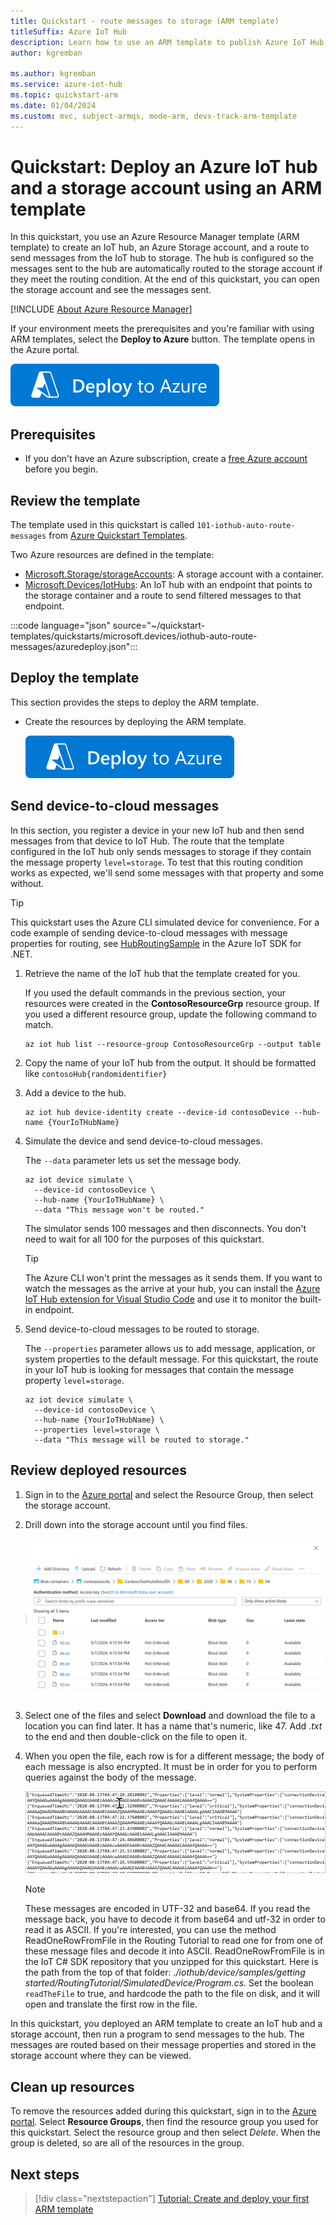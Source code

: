 ```yaml
---
title: Quickstart - route messages to storage (ARM template)
titleSuffix: Azure IoT Hub
description: Learn how to use an ARM template to publish Azure IoT Hub, storage account, route messages in this quickstart
author: kgremban

ms.author: kgremban
ms.service: azure-iot-hub
ms.topic: quickstart-arm
ms.date: 01/04/2024
ms.custom: mvc, subject-armqs, mode-arm, devx-track-arm-template
---
```


# Quickstart: Deploy an Azure IoT hub and a storage account using an ARM template

In this quickstart, you use an Azure Resource Manager template (ARM template) to create an IoT hub, an Azure Storage account, and a route to send messages from the IoT hub to storage. The hub is configured so the messages sent to the hub are automatically routed to the storage account if they meet the routing condition. At the end of this quickstart, you can open the storage account and see the messages sent.

[!INCLUDE [About Azure Resource Manager](~/reusable-content/ce-skilling/azure/includes/resource-manager-quickstart-introduction.md)]

If your environment meets the prerequisites and you're familiar with using ARM templates, select the **Deploy to Azure** button. The template opens in the Azure portal.

[![Deploy To Azure](https://raw.githubusercontent.com/Azure/azure-quickstart-templates/master/1-CONTRIBUTION-GUIDE/images/deploytoazure.svg?sanitize=true)](https://portal.azure.com/#create/Microsoft.Template/uri/https%3A%2F%2Fraw.githubusercontent.com%2FAzure%2Fazure-quickstart-templates%2Fmaster%2Fquickstarts%2Fmicrosoft.devices%2Fiothub-auto-route-messages%2Fazuredeploy.json)

## Prerequisites

* If you don't have an Azure subscription, create a [free Azure account](https://azure.microsoft.com/free/) before you begin.

## Review the template

The template used in this quickstart is called `101-iothub-auto-route-messages` from [Azure Quickstart Templates](https://azure.microsoft.com/resources/templates/iothub-auto-route-messages).

Two Azure resources are defined in the template:

* [Microsoft.Storage/storageAccounts](/azure/templates/microsoft.storage/storageaccounts): A storage account with a container.
* [Microsoft.Devices/IotHubs](/azure/templates/microsoft.devices/iothubs): An IoT hub with an endpoint that points to the storage container and a route to send filtered messages to that endpoint.

:::code language="json" source="~/quickstart-templates/quickstarts/microsoft.devices/iothub-auto-route-messages/azuredeploy.json":::

## Deploy the template

This section provides the steps to deploy the ARM template.

- Create the resources by deploying the ARM template.

   [![Deploy To Azure](https://raw.githubusercontent.com/Azure/azure-quickstart-templates/master/1-CONTRIBUTION-GUIDE/images/deploytoazure.svg?sanitize=true)](https://portal.azure.com/#create/Microsoft.Template/uri/https%3A%2F%2Fraw.githubusercontent.com%2FAzure%2Fazure-quickstart-templates%2Fmaster%2Fquickstarts%2Fmicrosoft.devices%2Fiothub-auto-route-messages%2Fazuredeploy.json)

## Send device-to-cloud messages

In this section, you register a device in your new IoT hub and then send messages from that device to IoT Hub. The route that the template configured in the IoT hub only sends messages to storage if they contain the message property `level=storage`. To test that this routing condition works as expected, we'll send some messages with that property and some without.

>[!TIP]
>This quickstart uses the Azure CLI simulated device for convenience. For a code example of sending device-to-cloud messages with message properties for routing, see [HubRoutingSample](https://github.com/Azure/azure-iot-sdk-csharp/tree/main/iothub/device/samples/how%20to%20guides/HubRoutingSample) in the Azure IoT SDK for .NET.

1. Retrieve the name of the IoT hub that the template created for you.

   If you used the default commands in the previous section, your resources were created in the **ContosoResourceGrp** resource group. If you used a different resource group, update the following command to match.

   ```azurecli
   az iot hub list --resource-group ContosoResourceGrp --output table
   ```

1. Copy the name of your IoT hub from the output. It should be formatted like `contosoHub{randomidentifier}`

1. Add a device to the hub.

   ```azurecli
   az iot hub device-identity create --device-id contosoDevice --hub-name {YourIoTHubName} 
   ```

1. Simulate the device and send device-to-cloud messages.

   The `--data` parameter lets us set the message body.

   ```azurecli
   az iot device simulate \
     --device-id contosoDevice \
     --hub-name {YourIoTHubName} \
     --data "This message won't be routed."
   ```

   The simulator sends 100 messages and then disconnects. You don't need to wait for all 100 for the purposes of this quickstart.

   >[!TIP]
   >The Azure CLI won't print the messages as it sends them. If you want to watch the messages as the arrive at your hub, you can install the [Azure IoT Hub extension for Visual Studio Code](./reference-iot-hub-extension.md) and use it to monitor the built-in endpoint.

1. Send device-to-cloud messages to be routed to storage.

   The `--properties` parameter allows us to add message, application, or system properties to the default message. For this quickstart, the route in your IoT hub is looking for messages that contain the message property `level=storage`.

   ```azurecli
   az iot device simulate \
     --device-id contosoDevice \
     --hub-name {YourIoTHubName} \
     --properties level=storage \
     --data "This message will be routed to storage."
   ```

## Review deployed resources

1. Sign in to the [Azure portal](https://portal.azure.com) and select the Resource Group, then select the storage account.

1. Drill down into the storage account until you find files.

   ![Look at the storage account files](./media/horizontal-arm-route-messages/07-see-storage.png)

1. Select one of the files and select **Download** and download the file to a location you can find later. It has a name that's numeric, like 47. Add _.txt_ to the end and then double-click on the file to open it.

1. When you open the file, each row is for a different message; the body of each message is also encrypted. It must be in order for you to perform queries against the body of the message.

   ![View the sent messages](./media/horizontal-arm-route-messages/08-messages.png)

   > [!NOTE]
   > These messages are encoded in UTF-32 and base64. If you read the message back, you have to decode it from base64 and utf-32 in order to read it as ASCII. If you're interested, you can use the method ReadOneRowFromFile in the Routing Tutorial to read one for from one of these message files and decode it into ASCII. ReadOneRowFromFile is in the IoT C# SDK repository that you unzipped for this quickstart. Here is the path from the top of that folder: *./iothub/device/samples/getting started/RoutingTutorial/SimulatedDevice/Program.cs.* Set the boolean `readTheFile` to true, and hardcode the path to the file on disk, and it will open and translate the first row in the file.

In this quickstart, you deployed an ARM template to create an IoT hub and a storage account, then run a program to send messages to the hub. The messages are routed based on their message properties and stored in the storage account where they can be viewed.

## Clean up resources

To remove the resources added during this quickstart, sign in to the [Azure portal](https://portal.azure.com). Select **Resource Groups**, then find the resource group you used for this quickstart. Select the resource group and then select *Delete*. When the group is deleted, so are all of the resources in the group.

## Next steps

> [!div class="nextstepaction"]
> [Tutorial: Create and deploy your first ARM template](../azure-resource-manager/templates/template-tutorial-create-first-template.md)
